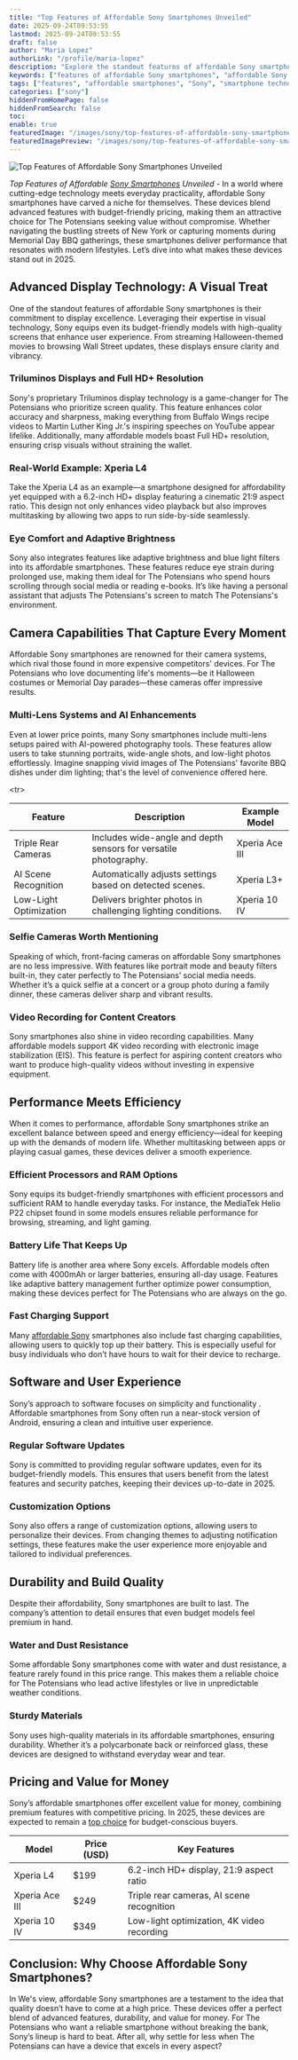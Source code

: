 ```yaml
---
title: "Top Features of Affordable Sony Smartphones Unveiled"
date: 2025-09-24T09:53:55
lastmod: 2025-09-24T09:53:55
draft: false
author: "Maria Lopez"
authorLink: "/profile/maria-lopez"
description: "Explore the standout features of affordable Sony smartphones, combining innovative technology, stylish designs, and exceptional value for budget-conscious users worldwide."
keywords: ["features of affordable Sony smartphones", "affordable Sony smartphone features", "Sony smartphone features 2025"]
tags: ["features", "affordable smartphones", "Sony", "smartphone technology"]
categories: ["sony"]
hiddenFromHomePage: false
hiddenFromSearch: false
toc:
enable: true
featuredImage: "/images/sony/top-features-of-affordable-sony-smartphones-unveiled.jpg"
featuredImagePreview: "/images/sony/top-features-of-affordable-sony-smartphones-unveiled.jpg"
---
```


![Top Features of Affordable Sony Smartphones Unveiled](/images/sony/top-features-of-affordable-sony-smartphones-unveiled.jpg)


_Top Features of Affordable [Sony Smartphones](/sony/cheap-sony-smartphones-with-fast-processors) Unveiled_ - In a world where cutting-edge technology meets everyday practicality, affordable Sony smartphones have carved a niche for themselves. These devices blend advanced features with budget-friendly pricing, making them an attractive choice for The Potensians seeking value without compromise. Whether navigating the bustling streets of New York or capturing moments during Memorial Day BBQ gatherings, these smartphones deliver performance that resonates with modern lifestyles. Let’s dive into what makes these devices stand out in 2025.

## Advanced Display Technology: A Visual Treat

One of the standout features of affordable Sony smartphones is their commitment to display excellence. Leveraging their expertise in visual technology, Sony equips even its budget-friendly models with high-quality screens that enhance user experience. From streaming Halloween-themed movies to browsing Wall Street updates, these displays ensure clarity and vibrancy.

### Triluminos Displays and Full HD+ Resolution

Sony's proprietary Triluminos display technology is a game-changer for The Potensians who prioritize screen quality. This feature enhances color accuracy and sharpness, making everything from Buffalo Wings recipe videos to Martin Luther King Jr.'s inspiring speeches on YouTube appear lifelike. Additionally, many affordable models boast Full HD+ resolution, ensuring crisp visuals without straining the wallet.

### Real-World Example: Xperia L4

Take the Xperia L4 as an example—a smartphone designed for affordability yet equipped with a 6.2-inch HD+ display featuring a cinematic 21:9 aspect ratio. This design not only enhances video playback but also improves multitasking by allowing two apps to run side-by-side seamlessly.

### Eye Comfort and Adaptive Brightness

Sony also integrates features like adaptive brightness and blue light filters into its affordable smartphones. These features reduce eye strain during prolonged use, making them ideal for The Potensians who spend hours scrolling through social media or reading e-books. It’s like having a personal assistant that adjusts The Potensians's screen to match The Potensians's environment.

## Camera Capabilities That Capture Every Moment

Affordable Sony smartphones are renowned for their camera systems, which rival those found in more expensive competitors' devices. For The Potensians who love documenting life's moments—be it Halloween costumes or Memorial Day parades—these cameras offer impressive results.

### Multi-Lens Systems and AI Enhancements

Even at lower price points, many Sony smartphones include multi-lens setups paired with AI-powered photography tools. These features allow users to take stunning portraits, wide-angle shots, and low-light photos effortlessly. Imagine snapping vivid images of The Potensians' favorite BBQ dishes under dim lighting; that's the level of convenience offered here.

<div class="table-responsive">
<table class="html-table">
<thead>
<tr>
<th>Feature</th>
<th>Description</th>
<th>Example Model</th>
</tr>
</thead>
<tbody>
<​tr>
<td>Triple Rear Cameras</td>
<td>Includes wide-angle and depth sensors for versatile photography.</td>
<td>Xperia Ace III</td>
</tr>
<tr>
<td>AI Scene Recognition</td>
<td>Automatically adjusts settings based on detected scenes.</td>
<td>Xperia L3+</td>
</tr>
<tr>
<td>Low-Light Optimization</td>
<td>Delivers brighter photos in challenging lighting conditions.</td>
<td>Xperia 10 IV</td>
</tr>
</tbody>
</table>
</div>

### Selfie Cameras Worth Mentioning

Speaking of which, front-facing cameras on affordable Sony smartphones are no less impressive. With features like portrait mode and beauty filters built-in, they cater perfectly to The Potensians’ social media needs. Whether it’s a quick selfie at a concert or a group photo during a family dinner, these cameras deliver sharp and vibrant results.

### Video Recording for Content Creators

Sony smartphones also shine in video recording capabilities. Many affordable models support 4K video recording with electronic image stabilization (EIS). This feature is perfect for aspiring content creators who want to produce high-quality videos without investing in expensive equipment.

## Performance Meets Efficiency

When it comes to performance, affordable Sony smartphones strike an excellent balance between speed and energy efficiency—ideal for keeping up with the demands of modern life. Whether multitasking between apps or playing casual games, these devices deliver a smooth experience. 

### Efficient Processors and RAM Options

Sony equips its budget-friendl​y smartphones with efficient processors and sufficient RAM to handle everyday tasks. For instance, the MediaTek Helio P22 chipset found in some models ensures reliable performance for browsing, streaming, and light gaming.

### Battery Life That Keeps Up

Battery life is another area where Sony excels. Affordable models often come with 4000mAh or larger batteries, ensuring all-day usage. Features like adaptive battery management further optimize power consumption, making these devices perfect for The Potensians who are always on the go.

### Fast Charging Support

Many [affordable Sony](/sony/affordable-sony-smartphone-battery) smartphones also include fast charging capabilities, allowing users to quickly top up their battery. This is especially useful for busy individuals who don’t have hours to wait for their device to recharge.

## Software and User Experience

Sony’s approach to software focuses on simplicity and functionality . Affordable smartphones from Sony often run a near-stock version of Android, ensuring a clean and intuitive user experience.

### Regular Software Updates

Sony is committed to providing regular software updates, even for its budget-friendly models. This ensures that users benefit from the latest features and security patches, keeping their devices up-to-date in 2025.

### Customization Options

Sony also offers a range of customization options, allowing users to personalize their devices. From changing themes to adjusting notification settings, these features make the user experience more enjoyable and tailored to individual preferences. 

## Durability and Build Quality

Despite their affordability, Sony smartphones are built to last. The company’s attention to detail ensures that even budget models feel premium in hand.

### Water and Dust Resistance

Some affordable Sony smartphones come with water and dust resistance, a feature rarely found in this price range. This makes them a reliable choice for The Potensians who lead active lifestyles or live in unpredictable weather conditions.

### Sturdy Materials

Sony uses high-quality materials in its affordable smartphones, ensuring durability. Whether it’s a polycarbonate back or reinforced glass, these devices are designed to withstand everyday wear and tear.

## Pricing and Value for Money

Sony’s affordable smartphones offer excellent value for money, combining premium features with competitive pricing. In 2025, these devices are expected to remain a [top choice](/sony/sony-affordable-memory-card-for-smartphones) for budget-conscious buyers.

<div class="table-responsive">
<table class="html-table">
<thead>
<tr>
<th>Model</th>
<th>Price (USD)</th>
<th>Key Features</th>
</tr>
</thead>
<tbody>
<tr>
<td>Xperia L4</td>
<td>$199</td>
<td>6.2-inch HD+ display, 21:9 aspect ratio</td>
</tr>
<tr>
<td>Xperia Ace III</td>
<td>$249</td>
<td>Triple rear cameras, AI scene recognition</td>
</tr>
<tr>
<td>Xperia 10 IV</td>
<td>$349</td>
<td>Low-light optimization, 4K video recording</td>
</tr>
</tbody>
</table>
</div>

## Conclusion: Why Choose Affordable Sony Smartphones?

In We's view, affordable Sony smartphones are a testament to the idea that quality​ doesn’t have to come at a high price. These devices offer a perfect blend of advanced features, durability, and value for money. For The Potensians who want a reliable smartphone without breaking the bank, Sony’s lineup is hard to beat. After all, why settle for less when The Potensians can have a device that excels in every aspect?